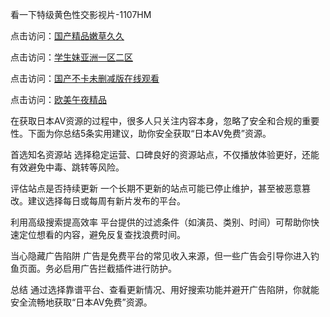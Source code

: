 看一下特级黄色性交影视片-1107HM

点击访问：<a href="https://heiliaoxwd5i8.pages.dev">国产精品嫩草久久</a>

点击访问：<a href="https://heiliaoga6s9v.pages.dev">学生妹亚洲一区二区</a>

点击访问：<a href="https://heiliaoxqkkct.pages.dev">国产不卡未删减版在线观看</a>

点击访问：<a href="https://heiliaowzu4ur.pages.dev">欧美午夜精品</a>


在获取日本AV资源的过程中，很多人只关注内容本身，忽略了安全和合规的重要性。下面为你总结5条实用建议，助你安全获取“日本AV免费”资源。

首选知名资源站
选择稳定运营、口碑良好的资源站点，不仅播放体验更好，还能有效避免中毒、跳转等风险。

评估站点是否持续更新
一个长期不更新的站点可能已停止维护，甚至被恶意篡改。建议选择每日或每周有新片发布的平台。

利用高级搜索提高效率
平台提供的过滤条件（如演员、类别、时间）可帮助你快速定位想看的内容，避免反复查找浪费时间。

当心隐藏广告陷阱
广告是免费平台的常见收入来源，但一些广告会引导你进入钓鱼页面。务必启用广告拦截插件进行防护。

总结
通过选择靠谱平台、查看更新情况、用好搜索功能并避开广告陷阱，你就能安全流畅地获取“日本AV免费”资源。

<span style="display:none;">[Canonical link](  )</span>

